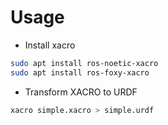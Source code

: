 # Usage

* Install xacro

```bash
sudo apt install ros-noetic-xacro
sudo apt install ros-foxy-xacro
```

* Transform XACRO to URDF

```bash
xacro simple.xacro > simple.urdf
```
